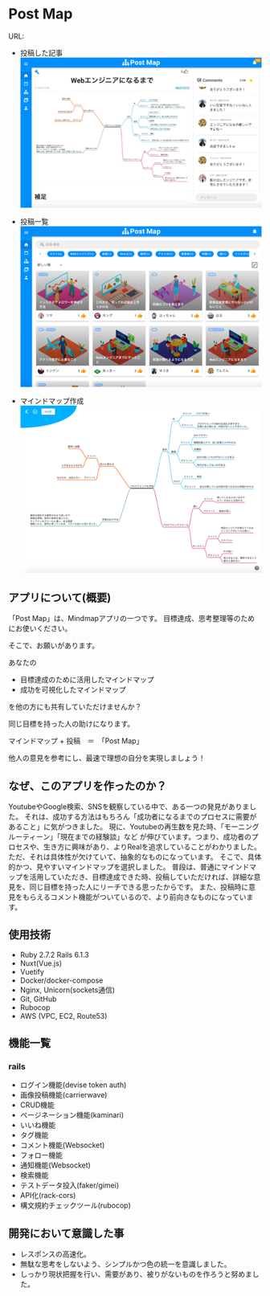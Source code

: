 # Post Map 
URL:


- 投稿した記事
![Readme3.png](./Readme3.png)


- 投稿一覧
![Readme2.png](./Readme2.png)


- マインドマップ作成
![Readme1.png](./Readme1.png)

## アプリについて(概要)
「Post Map」は、Mindmapアプリの一つです。
目標達成、思考整理等のためにお使いください。


そこで、お願いがあります。  


あなたの
- 目標達成のために活用したマインドマップ
- 成功を可視化したマインドマップ  


を他の方にも共有していただけませんか？  


同じ目標を持った人の助けになります。  


マインドマップ + 投稿　＝　「Post Map」  


他人の意見を参考にし、最速で理想の自分を実現しましょう！

## なぜ、このアプリを作ったのか？
YoutubeやGoogle検索、SNSを観察している中で、ある一つの発見がありました。
それは、成功する方法はもちろん「成功者になるまでのプロセスに需要があること」に気がつきました。
現に、Youtubeの再生数を見た時、「モーニングルーティーン」「現在までの経験談」など
が伸びています。つまり、成功者のプロセスや、生き方に興味があり、よりRealを追求していることがわかりました。
ただ、それは具体性が欠けていて、抽象的なものになっています。
そこで、具体的かつ、見やすいマインドマップを選択しました。
普段は、普通にマインドマップを活用していただき、目標達成できた時、投稿していただければ、詳細な意見を、同じ目標を持った人にリーチできる思ったからです。
また、投稿時に意見をもらえるコメント機能がついているので、より前向きなものになっています。

## 使用技術
- Ruby 2.7.2 Rails 6.1.3
- Nuxt(Vue.js)
- Vuetify
- Docker/docker-compose
- Nginx, Unicorn(sockets通信)
- Git, GitHub
- Rubocop
- AWS (VPC, EC2, Route53)

## 機能一覧
### rails
- ログイン機能(devise token auth)
- 画像投稿機能(carrierwave)
- CRUD機能
- ページネーション機能(kaminari)
- いいね機能
- タグ機能
- コメント機能(Websocket)
- フォロー機能
- 通知機能(Websocket)
- 検索機能
- テストデータ投入(faker/gimei)
- API化(rack-cors)
- 構文規約チェックツール(rubocop)

## 開発において意識した事
- レスポンスの高速化。
- 無駄な思考をしないよう、シンプルかつ色の統一を意識しました。
- しっかり現状把握を行い、需要があり、被りがないものを作ろうと努めました。
